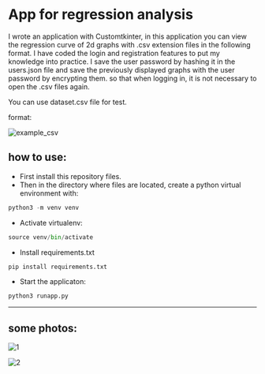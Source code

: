 # App for regression analysis
I wrote an application with Customtkinter, in this application you can view the regression curve of 2d graphs with .csv extension files in the following format. I have coded the login and registration features to put my knowledge into practice. I save the user password by hashing it in the users.json file and save the previously displayed graphs with the user password by encrypting them. so that when logging in, it is not necessary to open the .csv files again.

You can use dataset.csv file for test.

format:

![example_csv](https://github.com/user-attachments/assets/63148aad-c23d-4806-bdfa-7682a828950c)

## how to use:
- First install this repository files.
- Then in the directory where files are located, create a python virtual environment with:
```python
python3 -m venv venv
```
- Activate virtualenv:
```python
source venv/bin/activate
```
- Install requirements.txt
```python
pip install requirements.txt
```
- Start the applicaton:
```python
python3 runapp.py
```
---
## some photos:

![1](https://github.com/user-attachments/assets/cf037023-4daa-4177-bc3b-0c0d56ecdf86)

![2](https://github.com/user-attachments/assets/00986431-a6cb-4421-84c0-0a7d1389d798)
